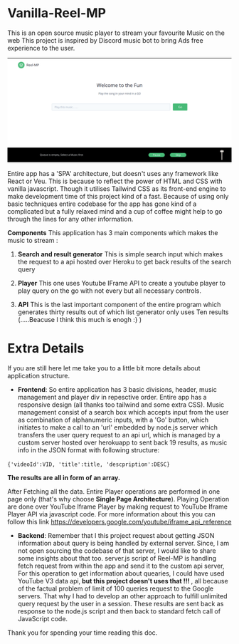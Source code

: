 # Vanilla-Reel-MP

This is an open source music player to stream your favourite Music on the web
This project is inspired by Discord music bot to bring Ads free experience to the user.
<br/>


![alt text](https://github.com/rak3n/Vanilla-Reel-MP/blob/master/assets/Screenshot%20from%202020-06-06%2019.52.55.png)


Entire app has a 'SPA' architecture, but doesn't uses any framework like React or Veu. This is because to reflect the power of HTML and CSS with vanilla javascript. Though it utilises Tailwind CSS as its front-end engine to make development time of this project kind of a fast.
Because of using only basic techniques entire codebase for the app has gone kind of a complicated but a fully relaxed mind and a cup of coffee might help to go through the lines for any other information.

<b>Components</b>
This application has 3 main components which makes the music to stream :
1. <b>Search and result generator</b>
  This is simple search input which makes the request to a api hosted over Heroku to get back results of the search query
  
2. <b>Player</b>
  This one uses Youtube IFrame API to create a youtube player to play query on the go with not every but all necessary controls.
  
3. <b>API</b>
  This is the last important component of the entire program which generates thirty results out of which list generator only     uses Ten results (.....Beacuse I think this much is enogh :} )

 
# Extra Details
If you are still here let me take you to a little bit more details about application structure.

* <b>Frontend</b>: 
So entire application has 3 basic divisions, header, music management and player div in repesctive order. Entire app has a responsive design (all thanks too tailwind and some extra CSS). Music management consist of a search box which accepts input from the user as combination of alphanumeric inputs, with a 'Go' button, which initiates to make a call to an 'url' embedded by node.js server which transfers the user query request to an api url, which is managed by a custom server hosted over herokuapp to sent back 19 results, as music info in the JSON format with following structure:

<code>{'videoId':VID, 'title':title, 'descpription':DESC}</code>

<b>The results are all in form of an array.</b>

After Fetching all the data. Entire Player operations are performed in one page only (that's why choose <b>Single Page Architecture</b>). 
Playing Operation are done over YouTube Iframe Player by making request to YouTube Iframe Player API via javascript code. For more information about this you can follow this link https://developers.google.com/youtube/iframe_api_reference


* <b>Backend</b>: 
Remember that I this project request about getting JSON information about query is being handled by external server. Since, I am not open sourcing the codebase of that server, I would like to share some insights about that too.
server.js script of Reel-MP is handling fetch request from within the app and send it to the custom api server, For this operation to get information about quearies, I could have used YouTube V3 data api,<b> but this project doesn't uses that !!! </b>, all because of the factual problem of limit of 100 queries request to the Google servers. That why I had to develop an other approach to fulfill unlimited query request by the user in a session.
These results are sent back as response to the node.js script and then back to standard fetch call of JavaScript code.



Thank you for spending your time reading this doc.

